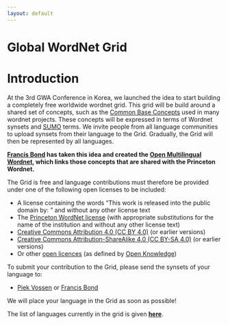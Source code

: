```yaml
---
layout: default
---
```


# Global WordNet Grid

# Introduction

At the 3rd GWA Conference in Korea, we launched the idea to start
building a completely free worldwide wordnet grid. This grid will be
build around a shared set of concepts, such as the [Common Base
Concepts](/gwa/gwa_base_concepts) used
in many wordnet projects. These concepts will be expressed in terms of
Wordnet synsets and [SUMO](http://www.ontologyportal.org/) terms. We
invite people from all language communities to upload synsets from their
language to the Grid. Gradually, the Grid will then be represented by
all languages.

**[Francis Bond](mailto:bond@ieee.org) has taken this idea and created
the [Open Multilingual
Wordnet](http://compling.hss.ntu.edu.sg/omw/ "Open Multilingual Wordnet (OMW)"),
which links those concepts that are shared with the Princeton Wordnet.**

The Grid is free and language contributions must therefore be provided
under one of the following open licenses to be included:

-   A license containing the words “This work is released into the
    public domain by: ” and without any other license text
-   The [Princeton WordNet
    license](http://wordnet.princeton.edu/license) (with appropriate
    substitutions for the name of the institution and without any other
    license text)
-   [Creative Commons Attribution 4.0 (CC BY
    4.0)](http://creativecommons.org/licenses/by/4.0/ "CC BY 4.0") (or
    earlier versions)
-   [Creative Commons Attribution-ShareAlike 4.0 (CC BY-SA
    4.0)](http://creativecommons.org/licenses/by-sa/4.0/ "CC BY-SA 4.0") (or
    earlier versions)
-   Or other [open licences](http://opendefinition.org/licenses/) (as
    defined by [Open Knowledge](https://okfn.org/about/))

To submit your contribution to the Grid, please send the synsets of your
language to:

-   [Piek Vossen](mailto:piek.vossen@planet.nl) or [Francis
    Bond](mailto:bond@ieee.org)

We will place your language in the Grid as soon as possible!

The list of languages currently in the grid is given
**[here](http://compling.hss.ntu.edu.sg/omw/ "Open Multilingual Wordnet (OMW)")**.

 
